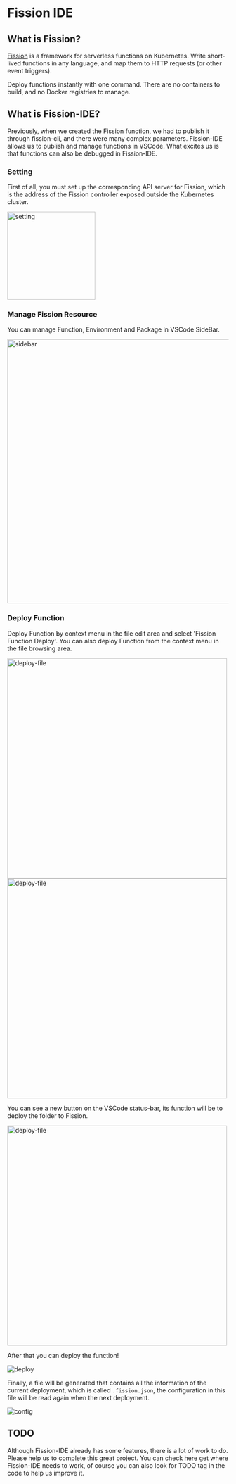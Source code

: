 # Fission IDE

## What is Fission?

[Fission](https://fission.io/) is a framework for serverless functions on Kubernetes.
Write short-lived functions in any language, and map them to HTTP requests (or other event triggers).

Deploy functions instantly with one command. There are no containers to build, and no Docker registries to manage.

## What is Fission-IDE?

Previously, when we created the Fission function, we had to publish it through fission-cli, and there were many complex parameters. Fission-IDE allows us to publish and manage functions in VSCode. What excites us is that functions can also be debugged in Fission-IDE.

### Setting

First of all, you must set up the corresponding API server for Fission, which is the address of the Fission controller exposed outside the Kubernetes cluster.

<img src="https://media.githubusercontent.com/media/tosone/fission-ide/main/doc/images/setting.png" alt="setting" height="200px">

### Manage Fission Resource

You can manage Function, Environment and Package in VSCode SideBar.

<img src="https://media.githubusercontent.com/media/tosone/fission-ide/main/doc/images/sidebar.png" alt="sidebar" height="600px">

### Deploy Function

Deploy Function by context menu in the file edit area and select 'Fission Function Deploy'. You can also deploy Function from the context menu in the file browsing area.

<img src="https://media.githubusercontent.com/media/tosone/fission-ide/main/doc/images/deploy-file-1.png" alt="deploy-file" height="500px">
<img src="https://media.githubusercontent.com/media/tosone/fission-ide/main/doc/images/deploy-file-2.png" alt="deploy-file" height="500px">

You can see a new button on the VSCode status-bar, its function will be to deploy the folder to Fission.

<img src="https://media.githubusercontent.com/media/tosone/fission-ide/main/doc/images/deploy-dir.png" alt="deploy-file" height="500px">

After that you can deploy the function!

![deploy](https://media.githubusercontent.com/media/tosone/fission-ide/main/doc/images//deploy.png)

Finally, a file will be generated that contains all the information of the current deployment, which is called `.fission.json`, the configuration in this file will be read again when the next deployment.

![config](https://media.githubusercontent.com/media/tosone/fission-ide/main/doc/images//config.png)

## TODO

Although Fission-IDE already has some features, there is a lot of work to do. Please help us to complete this great project. You can check [here](https://github.com/tosone/fission-ide/blob/main/TODO.md) get where Fission-IDE needs to work, of course you can also look for TODO tag in the code to help us improve it.
